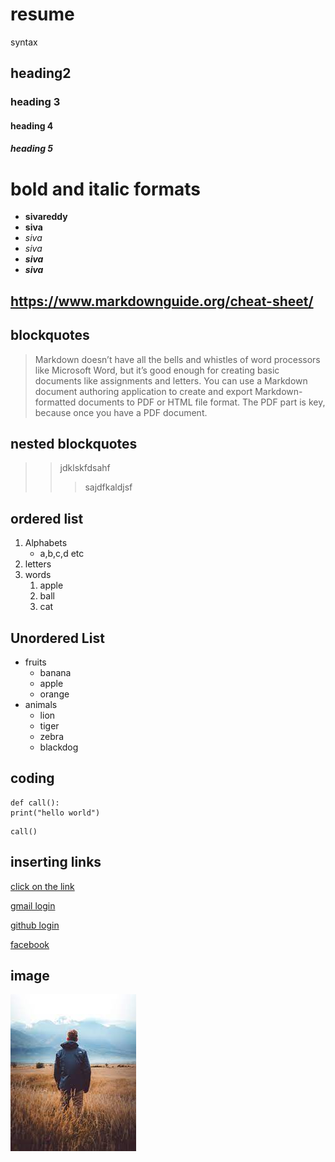 # resume
syntax
## heading2
### heading 3
#### heading 4
##### heading 5
# bold and italic formats
- **sivareddy**
- __siva__
- *siva*
- _siva_
- _**siva**_
- __*siva*__
## https://www.markdownguide.org/cheat-sheet/
## blockquotes
> Markdown doesn’t have all the bells and whistles of word processors like Microsoft Word, but it’s good enough for creating basic documents like assignments and letters. You can use a Markdown document authoring application to create and export Markdown-formatted documents to PDF or HTML file format. The PDF part is key, because once you have a PDF document.
## nested blockquotes
>> jdklskfdsahf
>>> sajdfkaldjsf
## ordered list
1. Alphabets
    - a,b,c,d etc
2. letters
3. words
    1. apple
    2. ball
    3. cat
## Unordered List
- fruits
    - banana
    - apple
    - orange
- animals
    - lion
    - tiger
    - zebra
    - blackdog
## coding
`````````
def call():
print("hello world")
`````````
```
call()
```
## inserting links
[click on the link](https://cdn.pixabay.com/photo/2015/04/23/22/00/tree-736885_960_720.jpg)

[gmail login](https://accounts.google.com/ServiceLogin/identifier?service=mail&passive=true&rm=false&continue=https%3A%2F%2Fmail.google.com%2Fmail%2F&ss=1&scc=1&ltmpl=default&ltmplcache=2&emr=1&osid=1&flowName=GlifWebSignIn&flowEntry=AddSession)

[github login](https://github.com/)

[facebook](https://www.facebook.com/)
## image 
![img](download.jpg)
